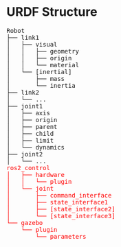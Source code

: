 # URDF Structure 

<pre>
Robot
├── link1
│   ├── visual
│   │   ├── geometry
│   │   ├── origin
│   │   └── material
│   └── [inertial]
│       ├── mass
│       └── inertia
├── link2
│   └── ...
├── joint1
│   ├── axis
│   ├── origin
│   ├── parent
│   ├── child
│   ├── limit
│   └── dynamics
├── joint2
│   └── ...
<span├──  style="color:red">ros2_control
│   ├── hardware
│   │   └── plugin
│   └── joint
│       ├── command_interface
│       ├── state_interface1
│       ├── [state_interface2]
│       └── [state_interface3]
└── gazebo
    └── plugin
        └── parameters</span>
</pre>
